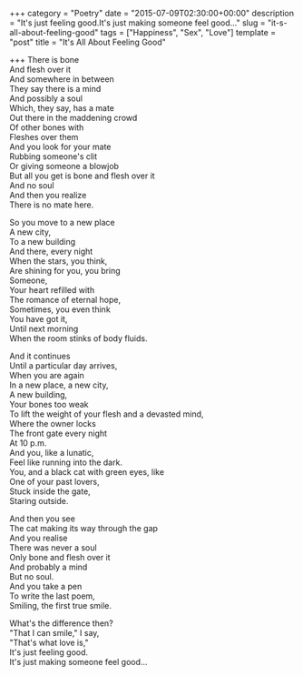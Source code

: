 +++
category = "Poetry"
date = "2015-07-09T02:30:00+00:00"
description = "It's just feeling good.It's just making someone feel good..."
slug = "it-s-all-about-feeling-good"
tags = ["Happiness", "Sex", "Love"]
template = "post"
title = "It's All About Feeling Good"

+++
There is bone  
And flesh over it  
And somewhere in between  
They say there is a mind  
And possibly a soul  
Which, they say, has a mate  
Out there in the maddening crowd  
Of other bones with  
Fleshes over them  
And you look for your mate  
Rubbing someone's clit  
Or giving someone a blowjob  
But all you get is bone and flesh over it  
And no soul  
And then you realize  
There is no mate here.

So you move to a new place  
A new city,  
To a new building  
And there, every night  
When the stars, you think,  
Are shining for you, you bring  
Someone,  
Your heart refilled with  
The romance of eternal hope,  
Sometimes, you even think  
You have got it,  
Until next morning  
When the room stinks of body fluids.

And it continues  
Until a particular day arrives,  
When you are again  
In a new place, a new city,  
A new building,  
Your bones too weak  
To lift the weight of your flesh and a devasted mind,  
Where the owner locks  
The front gate every night  
At 10 p.m.  
And you, like a lunatic,  
Feel like running into the dark.  
You, and a black cat with green eyes, like  
One of your past lovers,  
Stuck inside the gate,  
Staring outside.

And then you see  
The cat making its way through the gap  
And you realise  
There was never a soul  
Only bone and flesh over it  
And probably a mind  
But no soul.  
And you take a pen  
To write the last poem,  
Smiling, the first true smile.

What's the difference then?  
"That I can smile," I say,  
"That's what love is,"  
It's just feeling good.  
It's just making someone feel good...